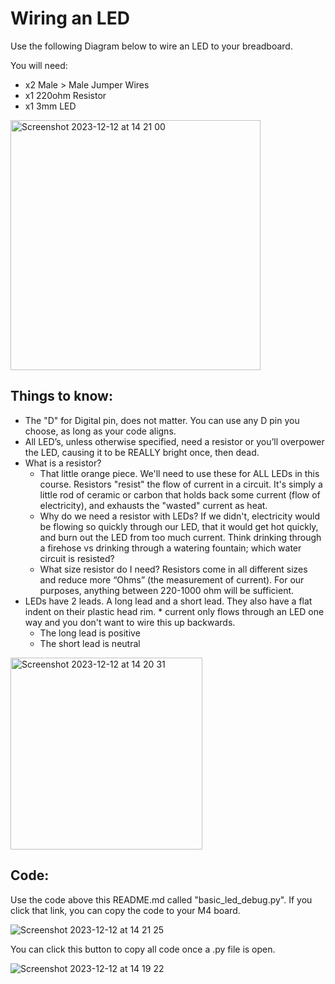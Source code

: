 # Wiring an LED

Use the following Diagram below to wire an LED to your breadboard. 

You will need: 
* x2 Male > Male Jumper Wires
* x1 220ohm Resistor
* x1 3mm LED
  
<img width="400" alt="Screenshot 2023-12-12 at 14 21 00" src="https://github.com/MrPrattASH/Robotics-II-Circuit-Python/assets/101632496/00036102-5310-45fb-95d9-a564b58325b1">

## Things to know:

* The "D" for Digital pin, does not matter. You can use any D pin you choose, as long as your code aligns. 
* All LED’s, unless otherwise specified, need a resistor or you’ll overpower the LED, causing it to be REALLY bright once, then dead. 
* What is a resistor? 
    * That little orange piece. We'll need to use these for ALL LEDs in this course. Resistors "resist" the flow of current in a circuit. It's simply a little rod of ceramic or carbon that holds back some current (flow of electricity), and exhausts the "wasted" current as heat. 
    * Why do we need a resistor with LEDs? If we didn't, electricity would be flowing so quickly through our LED, that it would get hot quickly, and burn out the LED from too much current. Think drinking through a firehose vs drinking through a watering fountain; which water circuit is resisted?
    * What size resistor do I need? Resistors come in all different sizes and reduce more “Ohms” (the measurement of current). For our purposes, anything between 220-1000 ohm will be sufficient. 
* LEDs have 2 leads. A long lead and a short lead. They also have a flat indent on their plastic head rim. * current only flows through an LED one way and you don't want to wire this up backwards.
    * The long lead is positive
    * The short lead is neutral

<img width="307" alt="Screenshot 2023-12-12 at 14 20 31" src="https://github.com/MrPrattASH/Robotics-II-Circuit-Python/assets/101632496/fa479601-906b-4586-9a72-bdf9ecbf2272">


## Code:
Use the code above this README.md called "basic_led_debug.py". If you click that link, you can copy the code to your M4 board. 

![Screenshot 2023-12-12 at 14 21 25](https://github.com/MrPrattASH/Robotics-II-Circuit-Python/assets/101632496/2f71c790-ae46-434a-9891-fca0e7a25883)



You can click this button to copy all code once a .py file is open. 

![Screenshot 2023-12-12 at 14 19 22](https://github.com/MrPrattASH/Robotics-II-Circuit-Python/assets/101632496/a96d7b88-331a-4780-9de5-3fb510c90558)



